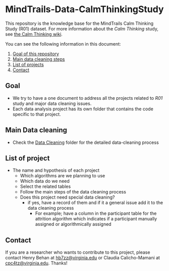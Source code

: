 # MindTrails-Data-CalmThinkingStudy

This repository is the knowledge base for the MindTrails Calm Thinking Study (R01) dataset. For more information about the _Calm Thinking_ study, see [the Calm Thinking wiki](https://sites.google.com/a/virginia.edu/mindtrails-wiki/studies/calmthinking).

You can see the following information in this document:
1. [Goal of this repository](#goal-of-this-repository)
2. [Main data cleaning steps](#main-data-cleaning)
3. [List of projects](#list-of-project)
4. [Contact](#contact)


## Goal
- We try to have a one document to address all the projects related to _R01_ study and major data cleaning issues.
- Each data analysis project has its own folder that contains the code specific to that project.

## Main Data cleaning
- Check the [Data Cleaning](https://github.com/TeachmanLab/R01-Data/tree/master/Data%20Cleaning) folder for the detailed data-cleaning process

## List of project
- The name and hypothesis of each project
  - Which algorithms are we planning to use
  - Which data do we need
  - Select the related tables
  - Follow the main steps of the data cleaning process
  - Does this project need special data cleaning?
    - if yes, have a record of them and if it a general issue add it to the data cleaning process
        - For example; have a column in the participant table for the attrition algorithm which indicates if a participant manually assigned or algorithmically assigned 


## Contact
If you are a researcher who wants to contribute to this project, please contact Henry Behan at hb7zz@virginia.edu or Claudia Calicho-Mamani at cpc4tz@virginia.edu. Thanks!

